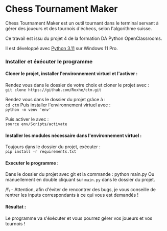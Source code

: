 # Chess Tournament Maker

Chess Tournament Maker est un outil tournant dans le terminal servant à gérer des joueurs et des tournois d'échecs, selon l'algorithme suisse.

Ce travail est issu du projet 4 de la formation DA Python OpenClassrooms.

Il est développé avec [Python 3.11](https://www.python.org/downloads/release/python-3110/) sur Windows 11 Pro.

### Installer et éxécuter le programme

#### Cloner le projet, installer l'environnement virtuel et l'activer :

Rendez vous dans le dossier de votre choix et cloner le projet avec : \
`git clone https://github.com/Roxhe/ctm.git`

Rendez vous dans le dossier du projet grâce à : \
`cd ctm`
Puis installer l'environnement virtuel avec : \
`python -m venv 'env'`

Puis activer le avec : \
`source env/Scripts/activate`

#### Installer les modules nécessaire dans l'environnement virtuel :

Toujours dans le dossier du projet, exécuter : \
`pip install -r requirements.txt`

#### Executer le programme :
Dans le dossier du projet avec git et la commande :
python main.py
Ou manuellement en double cliquant sur `main.py` dans le dossier du projet. 

/!\ - Attention, afin d'éviter de rencontrer des bugs, je vous conseille de rentrer les inputs correspondants à ce qui vous est demandés ! 

#### Résultat :

Le programme va s'éxécuter et vous pourrez gérer vos joueurs et vos tournois ! 
